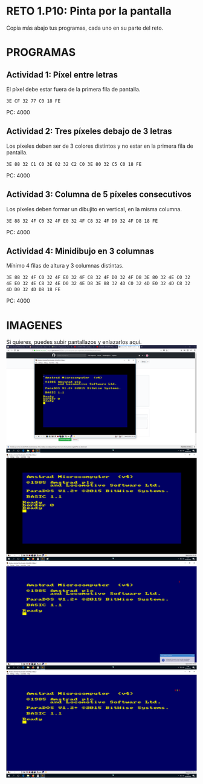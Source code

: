 # RETO 1.P10: Pinta por la pantalla
Copia más abajo tus programas, cada uno en su parte del reto.

# PROGRAMAS

## Actividad 1: Píxel entre letras
El píxel debe estar fuera de la primera fila de pantalla.
```
3E CF 32 77 C0 18 FE
```
PC: 4000

## Actividad 2: Tres píxeles debajo de 3 letras
Los píxeles deben ser de 3 colores distintos y no estar en la primera fila de pantalla.
```
3E 88 32 C1 C0 3E 02 32 C2 C0 3E 80 32 C5 C0 18 FE
```
PC: 4000

## Actividad 3: Columna de 5 píxeles consecutivos
Los píxeles deben formar un dibujito en vertical, en la misma columna.
```
3E 88 32 4F C0 32 4F E0 32 4F C8 32 4F D0 32 4F D8 18 FE
```
PC: 4000

## Actividad 4: Minidibujo en 3 columnas
Mínimo 4 filas de altura y 3 columnas distintas.
```
3E 88 32 4F C0 32 4F E0 32 4F C8 32 4F D0 32 4F D8 3E 80 32 4E C0 32 4E E0 32 4E C8 32 4E D0 32 4E D8 3E 88 32 4D C0 32 4D E0 32 4D C8 32 4D D0 32 4D D8 18 FE
```
PC: 4000

# IMAGENES
Si quieres, puedes subir pantallazos y enlazarlos aquí.
![Actividad 1](/tuimagen1.png)
![Actividad 2](/tuimagen2.png)
![Actividad 3](/tuimagen3.png)
![Actividad 4](/tuimagen4.png)
